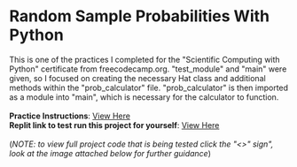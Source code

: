 # Random Sample Probabilities With Python
This is one of the practices I completed for the "Scientific Computing with Python" certificate from freecodecamp.org. "test_module" and "main" were given, so I focused on creating the necessary Hat class and additional methods within the "prob_calculator" file. "prob_calculator" is then imported as a module into "main", which is necessary for the calculator to function. <br><br>
**Practice Instructions**: [View Here](https://www.freecodecamp.org/learn/scientific-computing-with-python/scientific-computing-with-python-projects/probability-calculator) <br>
**Replit link to test run this project for yourself**: [View Here](https://replit.com/@sebastian-huynh/probability-calculator-project) <br><br>
(_NOTE: to view full project code that is being tested click the "<>" sign", look at the image attached below for further guidance_)
